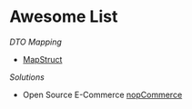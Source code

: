 # Awesome List

*DTO Mapping*
- [MapStruct](https://mapstruct.org/)

*Solutions*
- Open Source E-Commerce [nopCommerce](https://www.nopcommerce.com/en)
